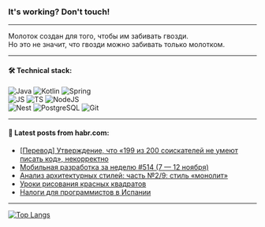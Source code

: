### It's working? Don't touch!

---
Молоток создан для того, чтобы им забивать гвозди. <br>
Но это не значит, что гвозди можно забивать только молотком.

---

#### 🛠️ Technical stack:

![Java](https://img.shields.io/badge/Java-informational?logo=Oracle&style=flat&logoColor=white&color=FF4500)
![Kotlin](https://img.shields.io/badge/Kotlin-informational?logo=Kotlin&style=flat&logoColor=white&color=774D97)
![Spring](https://img.shields.io/badge/SpringBoot-informational?logo=SpringBoot&style=flat&logoColor=white&color=6DB33F) <br>
![JS](https://img.shields.io/badge/JS-informational?logo=javaScript&style=flat&logoColor=black&color=F7Df1E)
![TS](https://img.shields.io/badge/TypeScript-informational?logo=typeScript&style=flat&logoColor=black&color=0667A8)
![NodeJS](https://img.shields.io/badge/NodeJS-informational?logo=node.js&style=flat&logoColor=white&color=70A760) <br>
![Nest](https://img.shields.io/badge/NestJS-informational?logo=NestJS&style=flat&logoColor=white&color=E0234E)
![PostgreSQL](https://img.shields.io/badge/PostgreSQL-informational?logo=PostgreSQL&style=flat&logoColor=white&color=DAA520)
![Git](https://img.shields.io/badge/Git-informational?logo=git&style=flat&logoColor=white&color=778899)

___

#### 💬 Latest posts from habr.com:

<!-- BLOG-POST-LIST:START -->
- [[Перевод] Утверждение, что «199 из 200 соискателей не умеют писать код», некорректно](https://habr.com/ru/companies/ruvds/articles/772858/?utm_source=habrahabr&utm_medium=rss&utm_campaign=772858)
- [Мобильная разработка за неделю #514 &lpar;7 — 12 ноября&rpar;](https://habr.com/ru/companies/productivity_inside/articles/773360/?utm_source=habrahabr&utm_medium=rss&utm_campaign=773360)
- [Анализ архитектурных стилей: часть №2/9: стиль «монолит»](https://habr.com/ru/articles/773342/?utm_source=habrahabr&utm_medium=rss&utm_campaign=773342)
- [Уроки рисования красных квадратов](https://habr.com/ru/articles/773330/?utm_source=habrahabr&utm_medium=rss&utm_campaign=773330)
- [Налоги для программистов в Испании](https://habr.com/ru/articles/773322/?utm_source=habrahabr&utm_medium=rss&utm_campaign=773322)
<!-- BLOG-POST-LIST:END -->

---
[![Top Langs](https://github-readme-stats-git-master-advtsetting-gmailcom.vercel.app/api/top-langs/?username=zloylis&langs_count=10&hide_title=false&title_color=e6edf3&size_weight=0.5&count_weight=0.5&layout=compact&hide_border=true&theme=dracula)](https://github.com/zloylis)

<!-- ![GitHub stats](https://github-readme-stats-git-master-advtsetting-gmailcom.vercel.app/api?username=zloylis&show_icons=true&hide_border=true&theme=dracula&hide_title=true&include_all_commits=true&count_private=true&hide=contribs&hide_rank=true) -->
